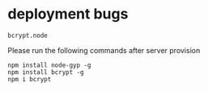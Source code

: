 # deployment bugs

`bcrypt.node`

Please run the following commands after server provision

```
npm install node-gyp -g
npm install bcrypt -g
npm i bcrypt

```